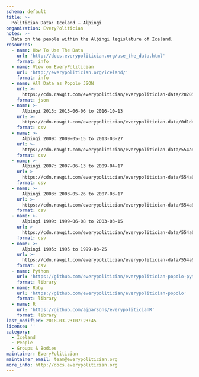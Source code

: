 ```yaml
---
schema: default
title: >-
  Politician Data: Iceland — Alþingi
organization: EveryPolitician
notes: >-
  Data on the people within the Alþingi legislature of Iceland.
resources:
  - name: How To Use The Data
    url: 'http://docs.everypolitician.org/use_the_data.html'
    format: info
  - name: View on EveryPolitician
    url: 'http://everypolitician.org/iceland/'
    format: info
  - name: All Data as Popolo JSON
    url: >-
      https://cdn.rawgit.com/everypolitician/everypolitician-data/282059d89164577c4c692d0069b80b02bd2077c1/data/Iceland/Assembly/ep-popolo-v1.0.json
    format: json
  - name: >-
      Alþingi 2013: 2013-06-06 to 2016-10-13
    url: >-
      https://cdn.rawgit.com/everypolitician/everypolitician-data/0d1de74c53dbfdf2791e1f75634b6eb2a4f69442/data/Iceland/Assembly/term-2013.csv
    format: csv
  - name: >-
      Alþingi 2009: 2009-05-15 to 2013-03-27
    url: >-
      https://cdn.rawgit.com/everypolitician/everypolitician-data/554a6cb306153130ac5558e4c015471d63e57cb7/data/Iceland/Assembly/term-2009.csv
    format: csv
  - name: >-
      Alþingi 2007: 2007-06-13 to 2009-04-17
    url: >-
      https://cdn.rawgit.com/everypolitician/everypolitician-data/554a6cb306153130ac5558e4c015471d63e57cb7/data/Iceland/Assembly/term-2007.csv
    format: csv
  - name: >-
      Alþingi 2003: 2003-05-26 to 2007-03-17
    url: >-
      https://cdn.rawgit.com/everypolitician/everypolitician-data/554a6cb306153130ac5558e4c015471d63e57cb7/data/Iceland/Assembly/term-2003.csv
    format: csv
  - name: >-
      Alþingi 1999: 1999-06-08 to 2003-03-15
    url: >-
      https://cdn.rawgit.com/everypolitician/everypolitician-data/554a6cb306153130ac5558e4c015471d63e57cb7/data/Iceland/Assembly/term-1999.csv
    format: csv
  - name: >-
      Alþingi 1995: 1995 to 1999-03-25
    url: >-
      https://cdn.rawgit.com/everypolitician/everypolitician-data/554a6cb306153130ac5558e4c015471d63e57cb7/data/Iceland/Assembly/term-1995.csv
    format: csv
  - name: Python
    url: 'https://github.com/everypolitician/everypolitician-popolo-python'
    format: library
  - name: Ruby
    url: 'https://github.com/everypolitician/everypolitician-popolo'
    format: library
  - name: R
    url: 'https://github.com/ajparsons/everypoliticianR'
    format: library
last_modified: 2018-03-23T07:23:45
license: ''
category:
  - Iceland
  - People
  - Groups & Bodies
maintainer: EveryPolitician
maintainer_email: team@everypolitician.org
more_info: http://docs.everypolitician.org
---
```

